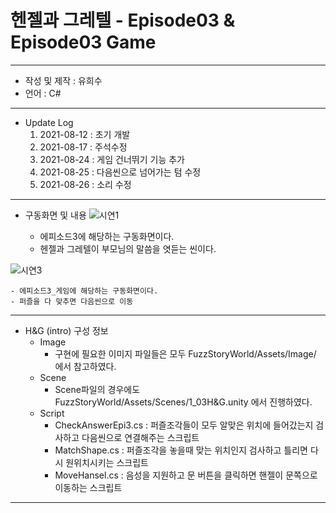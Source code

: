 # 헨젤과 그레텔 - Episode03 & Episode03 Game
***
 - 작성 및 제작 : 유희수
 - 언어 : C#
***
 - Update Log
    1) 2021-08-12 : 초기 개발  
    2) 2021-08-17 : 주석수정
    3) 2021-08-24 : 게임 건너뛰기 기능 추가
    4) 2021-08-25 : 다음씬으로 넘어가는 텀 수정
    5) 2021-08-26 : 소리 수정
***
 - 구동화면 및 내용
![시연1](https://user-images.githubusercontent.com/37494407/131274881-1efc5000-b581-482b-bb0e-104992fd5b15.PNG)

    - 에피소드3에 해당하는 구동화면이다.
    - 헨젤과 그레텔이 부모님의 말씀을 엿듣는 씬이다.

![시연3](https://user-images.githubusercontent.com/37494407/131275554-86eb3b6d-eccb-4961-92a6-c2bed6f159f1.PNG)


    - 에피소드3_게임에 해당하는 구동화면이다.
    - 퍼즐을 다 맞추면 다음씬으로 이동
    
    
***
- H&G (intro) 구성 정보
  - Image
    - 구현에 필요한 이미지 파일들은 모두 FuzzStoryWorld/Assets/Image/ 에서 참고하였다.
  - Scene
    - Scene파일의 경우에도 FuzzStoryWorld/Assets/Scenes/1_03H&G.unity  에서 진행하였다.
  - Script
    - CheckAnswerEpi3.cs : 퍼즐조각들이 모두 알맞은 위치에 들어갔는지 검사하고 다음씬으로 연결해주는 스크립트
    - MatchShape.cs : 퍼즐조각을 놓을때 맞는 위치인지 검사하고 틀리면 다시 원위치시키는 스크립트
    - MoveHansel.cs : 음성을 지원하고 문 버튼을 클릭하면 핸젤이 문쪽으로 이동하는 스크립트
***
